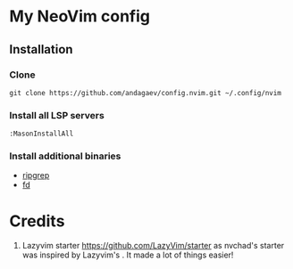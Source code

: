 # My NeoVim config

## Installation

### Clone

```
git clone https://github.com/andagaev/config.nvim.git ~/.config/nvim
```

### Install all LSP servers

```
:MasonInstallAll
```

### Install additional binaries

- [ripgrep](https://github.com/BurntSushi/ripgrep)
- [fd](https://github.com/sharkdp/fd)

# Credits

1. Lazyvim starter https://github.com/LazyVim/starter as nvchad's starter was inspired by Lazyvim's . It made a lot of things easier!
